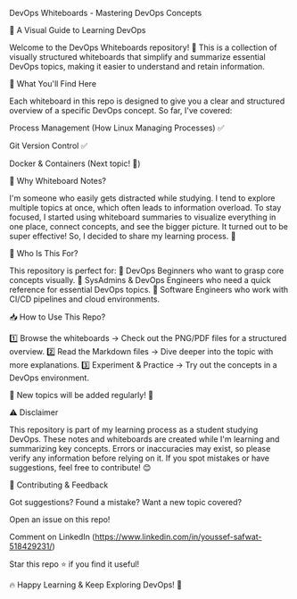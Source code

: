 DevOps Whiteboards - Mastering DevOps Concepts

📌 A Visual Guide to Learning DevOps

Welcome to the DevOps Whiteboards repository! 🎯
This is a collection of visually structured whiteboards that simplify and summarize essential DevOps topics, making it easier to understand and retain information.

🚀 What You'll Find Here

Each whiteboard in this repo is designed to give you a clear and structured overview of a specific DevOps concept. So far, I've covered:

Process Management (How Linux Managing Processes) ✅

Git Version Control ✅

Docker & Containers (Next topic! 🚀)

🤔 Why Whiteboard Notes?

I'm someone who easily gets distracted while studying. I tend to explore multiple topics at once, which often leads to information overload. To stay focused, I started using whiteboard summaries to visualize everything in one place, connect concepts, and see the bigger picture. It turned out to be super effective! So, I decided to share my learning process. 🎯

🎯 Who Is This For?

This repository is perfect for:
🔹 DevOps Beginners who want to grasp core concepts visually.
🔹 SysAdmins & DevOps Engineers who need a quick reference for essential DevOps topics.
🔹 Software Engineers who work with CI/CD pipelines and cloud environments.

📥 How to Use This Repo?

1️⃣ Browse the whiteboards → Check out the PNG/PDF files for a structured overview.
2️⃣ Read the Markdown files → Dive deeper into the topic with more explanations.
3️⃣ Experiment & Practice → Try out the concepts in a DevOps environment.

📢 New topics will be added regularly! 🚀

⚠️ Disclaimer

This repository is part of my learning process as a student studying DevOps. These notes and whiteboards are created while I'm learning and summarizing key concepts. Errors or inaccuracies may exist, so please verify any information before relying on it. If you spot mistakes or have suggestions, feel free to contribute! 😊

🤝 Contributing & Feedback

Got suggestions? Found a mistake? Want a new topic covered?

Open an issue on this repo!

Comment on LinkedIn (<https://www.linkedin.com/in/youssef-safwat-518429231/>)

Star this repo ⭐ if you find it useful!

🔥 Happy Learning & Keep Exploring DevOps! 🚀
